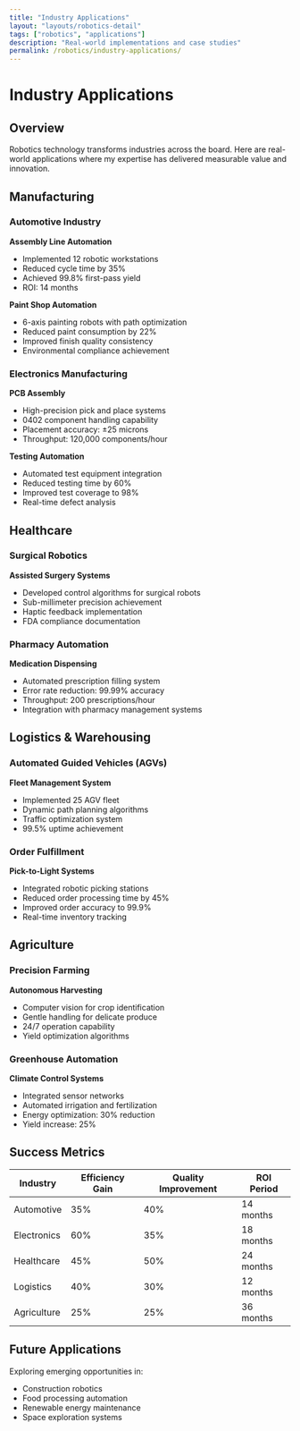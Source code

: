```yaml
---
title: "Industry Applications"
layout: "layouts/robotics-detail"
tags: ["robotics", "applications"]
description: "Real-world implementations and case studies"
permalink: /robotics/industry-applications/
---
```


# Industry Applications

## Overview

Robotics technology transforms industries across the board. Here are real-world applications where my expertise has delivered measurable value and innovation.

## Manufacturing

### Automotive Industry
**Assembly Line Automation**
- Implemented 12 robotic workstations
- Reduced cycle time by 35%
- Achieved 99.8% first-pass yield
- ROI: 14 months

**Paint Shop Automation**
- 6-axis painting robots with path optimization
- Reduced paint consumption by 22%
- Improved finish quality consistency
- Environmental compliance achievement

### Electronics Manufacturing
**PCB Assembly**
- High-precision pick and place systems
- 0402 component handling capability
- Placement accuracy: ±25 microns
- Throughput: 120,000 components/hour

**Testing Automation**
- Automated test equipment integration
- Reduced testing time by 60%
- Improved test coverage to 98%
- Real-time defect analysis

## Healthcare

### Surgical Robotics
**Assisted Surgery Systems**
- Developed control algorithms for surgical robots
- Sub-millimeter precision achievement
- Haptic feedback implementation
- FDA compliance documentation

### Pharmacy Automation
**Medication Dispensing**
- Automated prescription filling system
- Error rate reduction: 99.99% accuracy
- Throughput: 200 prescriptions/hour
- Integration with pharmacy management systems

## Logistics & Warehousing

### Automated Guided Vehicles (AGVs)
**Fleet Management System**
- Implemented 25 AGV fleet
- Dynamic path planning algorithms
- Traffic optimization system
- 99.5% uptime achievement

### Order Fulfillment
**Pick-to-Light Systems**
- Integrated robotic picking stations
- Reduced order processing time by 45%
- Improved order accuracy to 99.9%
- Real-time inventory tracking

## Agriculture

### Precision Farming
**Autonomous Harvesting**
- Computer vision for crop identification
- Gentle handling for delicate produce
- 24/7 operation capability
- Yield optimization algorithms

### Greenhouse Automation
**Climate Control Systems**
- Integrated sensor networks
- Automated irrigation and fertilization
- Energy optimization: 30% reduction
- Yield increase: 25%

## Success Metrics

| Industry | Efficiency Gain | Quality Improvement | ROI Period |
|----------|----------------|-------------------|------------|
| Automotive | 35% | 40% | 14 months |
| Electronics | 60% | 35% | 18 months |
| Healthcare | 45% | 50% | 24 months |
| Logistics | 40% | 30% | 12 months |
| Agriculture | 25% | 25% | 36 months |

## Future Applications

Exploring emerging opportunities in:
- Construction robotics
- Food processing automation
- Renewable energy maintenance
- Space exploration systems